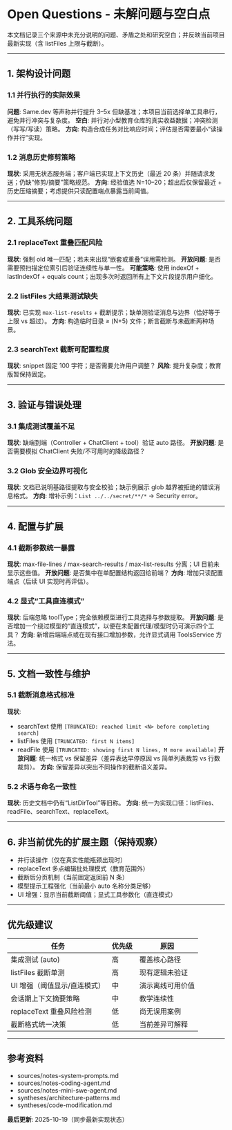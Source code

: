 # Open Questions - 未解问题与空白点

本文档记录三个来源中未充分说明的问题、矛盾之处和研究空白；并反映当前项目最新实现（含 listFiles 上限与截断）。

---
## 1. 架构设计问题

### 1.1 并行执行的实际效果
**问题**: Same.dev 等声称并行提升 3–5x 但缺基准；本项目当前选择单工具串行，避免并行冲突与复杂度。
**空白**: 并行对小型教育仓库的真实收益数据；冲突检测（写写/写读）策略。
**方向**: 构造合成任务对比响应时间；评估是否需要最小“读操作并行”实现。

### 1.2 消息历史修剪策略
**现状**: 采用无状态服务端；客户端已实现上下文历史（最近 20 条）并随请求发送；仍缺“修剪/摘要”策略规范。
**方向**: 经验值选 N=10–20；超出后仅保留最近 + 历史压缩摘要；考虑提供只读配置端点暴露当前阈值。

---
## 2. 工具系统问题

### 2.1 replaceText 重叠匹配风险
**现状**: 强制 old 唯一匹配；若未来出现“嵌套或重叠”误用需检测。
**开放问题**: 是否需要预扫描定位索引后验证连续性与单一性。
**可能策略**: 使用 indexOf + lastIndexOf + equals count；出现多次时返回所有上下文片段提示用户细化。

### 2.2 listFiles 大结果测试缺失
**现状**: 已实现 `max-list-results` + 截断提示；缺单测验证消息与边界（恰好等于上限 vs 超过）。
**方向**: 构造临时目录 ≥ (N+5) 文件；断言截断与未截断两种场景。

### 2.3 searchText 截断可配置粒度
**现状**: snippet 固定 100 字符；是否需要允许用户调整？
**风险**: 提升复杂度；教育版暂保持固定。

---
## 3. 验证与错误处理

### 3.1 集成测试覆盖不足
**现状**: 缺端到端（Controller + ChatClient + tool）验证 auto 路径。
**开放问题**: 是否需要模拟 ChatClient 失败/不可用时的降级路径？

### 3.2 Glob 安全边界可视化
**现状**: 文档已说明基路径提取与安全校验；缺示例展示 glob 越界被拒绝的错误消息格式。
**方向**: 增补示例：`List ../../secret/**/*` → Security error。

---
## 4. 配置与扩展

### 4.1 截断参数统一暴露
**现状**: max-file-lines / max-search-results / max-list-results 分离；UI 目前未显示这些值。
**开放问题**: 是否集中在单配置结构返回给前端？
**方向**: 增加只读配置端点（后续 UI 实现时再评估）。

### 4.2 显式“工具直连模式”
**现状**: 后端忽略 toolType；完全依赖模型进行工具选择与参数提取。
**开放问题**: 是否增加一个绕过模型的“直连模式”，以便在未配置代理/模型时仍可演示四个工具？
**方向**: 新增后端端点或在现有接口增加参数，允许显式调用 ToolsService 方法。

---
## 5. 文档一致性与维护

### 5.1 截断消息格式标准
**现状**:
- searchText 使用 `[TRUNCATED: reached limit <N> before completing search]`
- listFiles 使用 `[TRUNCATED: first N items]`
- readFile 使用 `[TRUNCATED: showing first N lines, M more available]`
**开放问题**: 统一格式 vs 保留差异（差异表达早停原因 vs 简单列表裁剪 vs 行数裁剪）。
**方向**: 保留差异以突出不同操作的截断语义差异。

### 5.2 术语与命名一致性
**现状**: 历史文档中仍有“ListDirTool”等旧称。
**方向**: 统一为实现口径：listFiles、readFile、searchText、replaceText。

---
## 6. 非当前优先的扩展主题（保持观察）
- 并行读操作（仅在真实性能瓶颈出现时）
- replaceText 多点编辑批处理模式（教育范围外）
- 截断后分页机制（当前固定返回前 N 条）
- 模型提示工程强化（当前最小 auto 名称分类足够）
- UI 增强：显示当前截断阈值；显式工具参数化（直连模式）

---
## 优先级建议
| 任务 | 优先级 | 原因 |
|------|---------|------|
| 集成测试 (auto) | 高 | 覆盖核心路径 |
| listFiles 截断单测 | 高 | 现有逻辑未验证 |
| UI 增强（阈值显示/直连模式） | 中 | 演示离线可用价值 |
| 会话期上下文摘要策略 | 中 | 教学连续性 |
| replaceText 重叠风险检测 | 低 | 尚无误用案例 |
| 截断格式统一决策 | 低 | 当前差异可解释 |

---
## 参考资料
- sources/notes-system-prompts.md
- sources/notes-coding-agent.md
- sources/notes-mini-swe-agent.md
- syntheses/architecture-patterns.md
- syntheses/code-modification.md

**最后更新**: 2025-10-19（同步最新实现状态）
